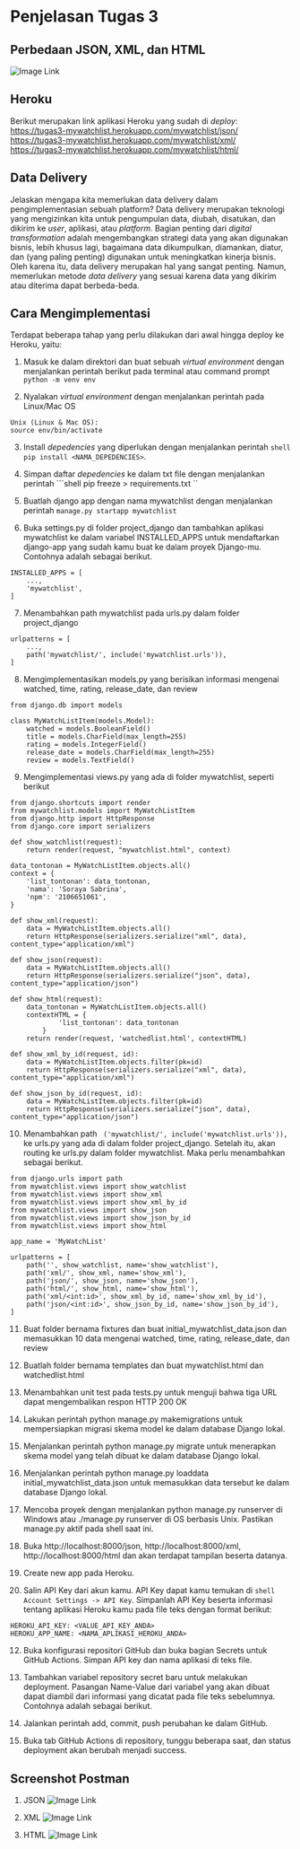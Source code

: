 # Penjelasan Tugas 3
## Perbedaan JSON, XML, dan HTML
![Image Link](https://github.com/sorayasab/Tugas2/blob/main/Images/difference.jpg)

## Heroku
Berikut merupakan link aplikasi Heroku yang sudah di *deploy*:
https://tugas3-mywatchlist.herokuapp.com/mywatchlist/json/
https://tugas3-mywatchlist.herokuapp.com/mywatchlist/xml/
https://tugas3-mywatchlist.herokuapp.com/mywatchlist/html/

## Data Delivery

Jelaskan mengapa kita memerlukan data delivery dalam pengimplementasian sebuah platform?
Data delivery merupakan teknologi yang mengizinkan kita untuk pengumpulan data, diubah, disatukan, dan dikirim ke *user*, aplikasi, atau *platform*. Bagian penting dari *digital transformation* adalah mengembangkan strategi data yang akan digunakan bisnis, lebih khusus lagi, bagaimana data dikumpulkan, diamankan, diatur, dan (yang paling penting) digunakan untuk meningkatkan kinerja bisnis. Oleh karena itu, data delivery merupakan hal yang sangat penting. Namun, memerlukan metode *data delivery* yang sesuai karena data yang dikirim atau diterima dapat berbeda-beda.

## Cara Mengimplementasi

Terdapat beberapa tahap yang perlu dilakukan dari awal hingga deploy ke Heroku, yaitu:

1. Masuk ke dalam direktori dan buat sebuah *virtual environment* dengan menjalankan perintah berikut pada terminal atau command prompt ```python -m venv env ```

2. Nyalakan *virtual environment* dengan menjalankan perintah pada Linux/Mac OS 
```shell 
Unix (Linux & Mac OS):
source env/bin/activate
```

3. Install *depedencies* yang diperlukan dengan menjalankan perintah ```shell pip install <NAMA_DEPEDENCIES>```.

4. Simpan daftar *depedencies* ke dalam txt file dengan menjalankan perintah ```shell pip freeze > requirements.txt ``

5. Buatlah django app dengan nama mywatchlist dengan menjalankan perintah ```manage.py startapp mywatchlist```

6. Buka settings.py di folder project_django dan tambahkan aplikasi mywatchlist ke dalam variabel INSTALLED_APPS untuk mendaftarkan django-app yang sudah kamu buat ke dalam proyek Django-mu. Contohnya adalah sebagai berikut.
```shell 
INSTALLED_APPS = [
    ...,
    'mywatchlist',
]
```

7. Menambahkan path mywatchlist pada urls.py dalam folder project_django 
```shell 
urlpatterns = [
    ...,
    path('mywatchlist/', include('mywatchlist.urls')),
]
```

8. Mengimplementasikan models.py yang berisikan informasi mengenai watched, time, rating, release_date, dan review
```shell
from django.db import models

class MyWatchListItem(models.Model):
    watched = models.BooleanField()
    title = models.CharField(max_length=255)
    rating = models.IntegerField()
    release_date = models.CharField(max_length=255)
    review = models.TextField()
```

9. Mengimplementasi views.py yang ada di folder mywatchlist, seperti berikut
```shell 
from django.shortcuts import render
from mywatchlist.models import MyWatchListItem
from django.http import HttpResponse
from django.core import serializers

def show_watchlist(request):
    return render(request, "mywatchlist.html", context)

data_tontonan = MyWatchListItem.objects.all()
context = {
    'list_tontonan': data_tontonan,
    'nama': 'Soraya Sabrina',
    'npm': '2106651061',
}

def show_xml(request):
    data = MyWatchListItem.objects.all()
    return HttpResponse(serializers.serialize("xml", data), content_type="application/xml")

def show_json(request):
    data = MyWatchListItem.objects.all()
    return HttpResponse(serializers.serialize("json", data), content_type="application/json")

def show_html(request):
    data_tontonan = MyWatchListItem.objects.all()
    contextHTML = {
            'list_tontonan': data_tontonan
        }
    return render(request, 'watchedlist.html', contextHTML)

def show_xml_by_id(request, id):
    data = MyWatchListItem.objects.filter(pk=id)
    return HttpResponse(serializers.serialize("xml", data), content_type="application/xml")

def show_json_by_id(request, id):
    data = MyWatchListItem.objects.filter(pk=id)
    return HttpResponse(serializers.serialize("json", data), content_type="application/json")
```

10. Menambahkan path ``` ('mywatchlist/', include('mywatchlist.urls')),``` ke urls.py yang ada di dalam folder project_django. Setelah itu, akan routing ke urls.py dalam folder mywatchlist. Maka perlu menambahkan sebagai berikut.
```shell
from django.urls import path
from mywatchlist.views import show_watchlist
from mywatchlist.views import show_xml
from mywatchlist.views import show_xml_by_id
from mywatchlist.views import show_json
from mywatchlist.views import show_json_by_id
from mywatchlist.views import show_html

app_name = 'MyWatchList'

urlpatterns = [
    path('', show_watchlist, name='show_watchlist'),
    path('xml/', show_xml, name='show_xml'),
    path('json/', show_json, name='show_json'),
    path('html/', show_html, name='show_html'),
    path('xml/<int:id>', show_xml_by_id, name='show_xml_by_id'),
    path('json/<int:id>', show_json_by_id, name='show_json_by_id'),
]
```

11. Buat folder bernama fixtures dan buat initial_mywatchlist_data.json dan memasukkan 10 data mengenai watched, time, rating, release_date, dan review

12. Buatlah folder bernama templates dan buat mywatchlist.html dan watchedlist.html

13. Menambahkan unit test pada tests.py untuk menguji bahwa tiga URL dapat mengembalikan respon HTTP 200 OK

11. Lakukan perintah python manage.py makemigrations untuk mempersiapkan migrasi skema model ke dalam database Django lokal.

12. Menjalankan perintah python manage.py migrate untuk menerapkan skema model yang telah dibuat ke dalam database Django lokal.

13. Menjalankan perintah python manage.py loaddata initial_mywatchlist_data.json untuk memasukkan data tersebut ke dalam database Django lokal.

14. Mencoba proyek dengan menjalankan python manage.py runserver di Windows atau ./manage.py runserver di OS berbasis Unix. Pastikan manage.py aktif pada shell saat ini.

15. Buka http://localhost:8000/json, http://localhost:8000/xml, http://localhost:8000/html dan akan terdapat tampilan beserta datanya.

16. Create new app pada Heroku.

11. Salin API Key dari akun kamu. API Key dapat kamu temukan di ```shell Account Settings -> API Key```. Simpanlah API Key beserta informasi tentang aplikasi Heroku kamu pada file teks dengan format berikut:
```shell
HEROKU_API_KEY: <VALUE_API_KEY_ANDA>
HEROKU_APP_NAME: <NAMA_APLIKASI_HEROKU_ANDA>
```

12. Buka konfigurasi repositori GitHub dan buka bagian Secrets untuk GitHub Actions. Simpan API key dan nama aplikasi di teks file. 

13. Tambahkan variabel repository secret baru untuk melakukan deployment. Pasangan Name-Value dari variabel yang akan dibuat dapat diambil dari informasi yang dicatat pada file teks sebelumnya. Contohnya adalah sebagai berikut.

16. Jalankan perintah add, commit, push perubahan ke dalam GitHub.

23. Buka tab GitHub Actions di repository, tunggu beberapa saat, dan status deployment akan berubah menjadi success. 

## Screenshot Postman
1. JSON
![Image Link](https://github.com/sorayasab/Tugas2/blob/main/Images/json.png)

2. XML
![Image Link](https://github.com/sorayasab/Tugas2/blob/main/Images/xml.png)

3. HTML 
![Image Link](https://github.com/sorayasab/Tugas2/blob/main/Images/html.png)
